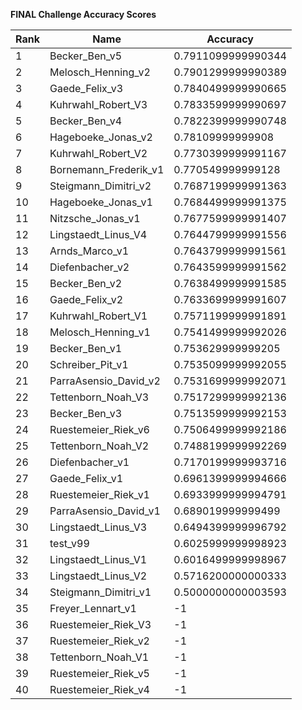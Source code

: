**FINAL Challenge Accuracy Scores**



|Rank|Name|Accuracy|
|----|-----|---|
|1|Becker_Ben_v5|0.7911099999990344|
|2|Melosch_Henning_v2|0.7901299999990389|
|3|Gaede_Felix_v3|0.7840499999990665|
|4|Kuhrwahl_Robert_V3|0.7833599999990697|
|5|Becker_Ben_v4|0.7822399999990748|
|6|Hageboeke_Jonas_v2|0.78109999999908|
|7|Kuhrwahl_Robert_V2|0.7730399999991167|
|8|Bornemann_Frederik_v1|0.770549999999128|
|9|Steigmann_Dimitri_v2|0.7687199999991363|
|10|Hageboeke_Jonas_v1|0.7684499999991375|
|11|Nitzsche_Jonas_v1|0.7677599999991407|
|12|Lingstaedt_Linus_V4|0.7644799999991556|
|13|Arnds_Marco_v1|0.7643799999991561|
|14|Diefenbacher_v2|0.7643599999991562|
|15|Becker_Ben_v2|0.7638499999991585|
|16|Gaede_Felix_v2|0.7633699999991607|
|17|Kuhrwahl_Robert_V1|0.7571199999991891|
|18|Melosch_Henning_v1|0.7541499999992026|
|19|Becker_Ben_v1|0.753629999999205|
|20|Schreiber_Pit_v1|0.7535099999992055|
|21|ParraAsensio_David_v2|0.7531699999992071|
|22|Tettenborn_Noah_V3|0.7517299999992136|
|23|Becker_Ben_v3|0.7513599999992153|
|24|Ruestemeier_Riek_v6|0.7506499999992186|
|25|Tettenborn_Noah_V2|0.7488199999992269|
|26|Diefenbacher_v1|0.7170199999993716|
|27|Gaede_Felix_v1|0.6961399999994666|
|28|Ruestemeier_Riek_v1|0.6933999999994791|
|29|ParraAsensio_David_v1|0.689019999999499|
|30|Lingstaedt_Linus_V3|0.6494399999996792|
|31|test_v99|0.6025999999998923|
|32|Lingstaedt_Linus_V1|0.6016499999998967|
|33|Lingstaedt_Linus_V2|0.5716200000000333|
|34|Steigmann_Dimitri_v1|0.5000000000003593|
|35|Freyer_Lennart_v1|-1|
|36|Ruestemeier_Riek_V3|-1|
|37|Ruestemeier_Riek_v2|-1|
|38|Tettenborn_Noah_V1|-1|
|39|Ruestemeier_Riek_v5|-1|
|40|Ruestemeier_Riek_v4|-1|
